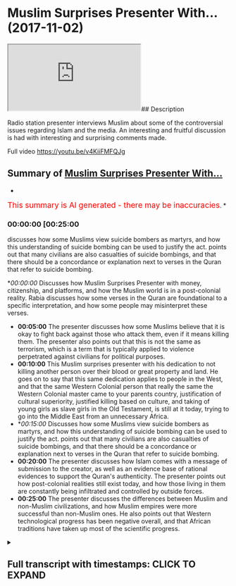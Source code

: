 # Muslim Surprises Presenter With... (2017-11-02)

<iframe loading='lazy' src='https://www.youtube.com/embed/VtiHUsuKhlE'></iframe>## Description

Radio station presenter interviews Muslim about some of the controversial issues regarding Islam and the media. An interesting and fruitful discussion is had with interesting and surprising comments made.

Full video 
https://youtu.be/v4KiiFMFQJg

## Summary of [Muslim Surprises Presenter With...](https://www.youtube.com/watch?v=VtiHUsuKhlE)


*

<span style="color:red; font-size:125%">This summary is AI generated - there may be inaccuracies</span>. [](/)*

### <a onclick="modifyYTiframeseektime('1500')">00:00:00 [00:25:00</a>

discusses how some Muslims view suicide bombers as martyrs, and how this understanding of suicide bombing can be used to justify the act. points out that many civilians are also casualties of suicide bombings, and that there should be a concordance or explanation next to verses in the Quran that refer to suicide bombing.

**<a onclick="modifyYTiframeseektime('0')">00:00:00</a>* Discusses how Muslim Surprises Presenter with money, citizenship, and platforms, and how the Muslim world is in a post-colonial reality. Rabia discusses how some verses in the Quran are foundational to a specific interpretation, and how some people may misinterpret these verses.
* **<a onclick="modifyYTiframeseektime('300')">00:05:00</a>** The presenter discusses how some Muslims believe that it is okay to fight back against those who attack them, even if it means killing them. The presenter also points out that this is not the same as terrorism, which is a term that is typically applied to violence perpetrated against civilians for political purposes.
* **<a onclick="modifyYTiframeseektime('600')">00:10:00</a>** This Muslim surprises presenter with his dedication to not killing another person over their blood or great property and land. He goes on to say that this same dedication applies to people in the West, and that the same Western Colonial person that really the same the Western Colonial master came to your parents country, justification of cultural superiority, justified killing based on culture, and taking of young girls as slave girls in the Old Testament, is still at it today, trying to go into the Middle East from an unnecessary Africa.
* **<a onclick="modifyYTiframeseektime('900')">00:15:00</a>* Discusses how some Muslims view suicide bombers as martyrs, and how this understanding of suicide bombing can be used to justify the act. points out that many civilians are also casualties of suicide bombings, and that there should be a concordance or explanation next to verses in the Quran that refer to suicide bombing.
* **<a onclick="modifyYTiframeseektime('1200')">00:20:00</a>** The presenter discusses how Islam comes with a message of submission to the creator, as well as an evidence base of rational evidences to support the Quran's authenticity. The presenter points out how post-colonial realities still exist today, and how those living in them are constantly being infiltrated and controlled by outside forces.
* **<a onclick="modifyYTiframeseektime('1500')">00:25:00</a>** The presenter discusses the differences between Muslim and non-Muslim civilizations, and how Muslim empires were more successful than non-Muslim ones. He also points out that Western technological progress has been negative overall, and that African traditions have taken up most of the scientific progress.

<details><summary><h2>Full transcript with timestamps: CLICK TO EXPAND</h2></summary>

<a onclick="modifyYTiframeseektime('0)')">0:00:00 finances play a massive part in this but<\/a>
<a onclick="modifyYTiframeseektime('3)')">0:00:03 let's say go peace-loving or the ones<\/a>
<a onclick="modifyYTiframeseektime('7)')">0:00:07 that follow Islam in the correct fashion<\/a>
<a onclick="modifyYTiframeseektime('9)')">0:00:09 let's say in Saudi Arabia they they have<\/a>
<a onclick="modifyYTiframeseektime('12)')">0:00:12 billions why would they not use that -<\/a>
<a onclick="modifyYTiframeseektime('15)')">0:00:15 instead of giving citizenship - oh yeah<\/a>
<a onclick="modifyYTiframeseektime('19)')">0:00:19 but still and now there's a massive<\/a>
<a onclick="modifyYTiframeseektime('21)')">0:00:21 platform for us knowing certainty has<\/a>
<a onclick="modifyYTiframeseektime('23)')">0:00:23 sadly Rabia citizenship yeah tell me<\/a>
<a onclick="modifyYTiframeseektime('25)')">0:00:25 baby they'd have platforms their biggest<\/a>
<a onclick="modifyYTiframeseektime('27)')">0:00:27 biggest channel anti-derivative arabiya<\/a>
<a onclick="modifyYTiframeseektime('29)')">0:00:29 and it's almost you could say liberal<\/a>
<a onclick="modifyYTiframeseektime('31)')">0:00:31 channel yes it's a liberal channel in<\/a>
<a onclick="modifyYTiframeseektime('33)')">0:00:33 the sense they promote you could cook<\/a>
<a onclick="modifyYTiframeseektime('35)')">0:00:35 you could say you could argue a twist<\/a>
<a onclick="modifyYTiframeseektime('37)')">0:00:37 and liberal narrative so this is ironic<\/a>
<a onclick="modifyYTiframeseektime('41)')">0:00:41 in a sense that the biggest channels in<\/a>
<a onclick="modifyYTiframeseektime('43)')">0:00:43 the Muslim old are promoting the same<\/a>
<a onclick="modifyYTiframeseektime('45)')">0:00:45 things that the Westeros and that's due<\/a>
<a onclick="modifyYTiframeseektime('49)')">0:00:49 to the ties of money oil possibly it<\/a>
<a onclick="modifyYTiframeseektime('52)')">0:00:52 could be but a generous Jew - I think a<\/a>
<a onclick="modifyYTiframeseektime('55)')">0:00:55 post-colonial reality now Saudi Arabia<\/a>
<a onclick="modifyYTiframeseektime('58)')">0:00:58 itself is used as an example wasn't<\/a>
<a onclick="modifyYTiframeseektime('60)')">0:01:00 colonized by the British yeah<\/a>
<a onclick="modifyYTiframeseektime('61)')">0:01:01 but the majority of countries in North<\/a>
<a onclick="modifyYTiframeseektime('64)')">0:01:04 Africa yeah including memory foam which<\/a>
<a onclick="modifyYTiframeseektime('67)')">0:01:07 is Egypt were cordoned : Viper Egypt<\/a>
<a onclick="modifyYTiframeseektime('69)')">0:01:09 there by Britain or France yeah so that<\/a>
<a onclick="modifyYTiframeseektime('73)')">0:01:13 mentality obviously the African<\/a>
<a onclick="modifyYTiframeseektime('74)')">0:01:14 countries themselves and have the other<\/a>
<a onclick="modifyYTiframeseektime('76)')">0:01:16 effects of that muscular in the reality<\/a>
<a onclick="modifyYTiframeseektime('78)')">0:01:18 which is why you'll find in a lot of our<\/a>
<a onclick="modifyYTiframeseektime('80)')">0:01:20 countries you're getting African would<\/a>
<a onclick="modifyYTiframeseektime('84)')">0:01:24 you make it more like Caribbean yeah so<\/a>
<a onclick="modifyYTiframeseektime('86)')">0:01:26 what you're originally African let's say<\/a>
<a onclick="modifyYTiframeseektime('89)')">0:01:29 yeah that reality has spillover to<\/a>
<a onclick="modifyYTiframeseektime('92)')">0:01:32 seeing things like hey no fair and<\/a>
<a onclick="modifyYTiframeseektime('94)')">0:01:34 lovely fur lovely the white is something<\/a>
<a onclick="modifyYTiframeseektime('97)')">0:01:37 that wipe the skin basically so it<\/a>
<a onclick="modifyYTiframeseektime('99)')">0:01:39 ranges now the post-colonial reality<\/a>
<a onclick="modifyYTiframeseektime('101)')">0:01:41 ranges from finding Beauty aesthetically<\/a>
<a onclick="modifyYTiframeseektime('104)')">0:01:44 have seen more white it's actually being<\/a>
<a onclick="modifyYTiframeseektime('107)')">0:01:47 an agreement with everything the white<\/a>
<a onclick="modifyYTiframeseektime('108)')">0:01:48 colonial post-colonial master tells you<\/a>
<a onclick="modifyYTiframeseektime('110)')">0:01:50 that is true and we don't know how much<\/a>
<a onclick="modifyYTiframeseektime('112)')">0:01:52 this has encroached us this is important<\/a>
<a onclick="modifyYTiframeseektime('114)')">0:01:54 so much that now every question you<\/a>
<a onclick="modifyYTiframeseektime('116)')">0:01:56 asked I promise you is going to have a<\/a>
<a onclick="modifyYTiframeseektime('118)')">0:01:58 Western colonial post-colonial slum and<\/a>
<a onclick="modifyYTiframeseektime('122)')">0:02:02 that's orient what you're going to say<\/a>
<a onclick="modifyYTiframeseektime('126)')">0:02:06 we could even like before when you<\/a>
<a onclick="modifyYTiframeseektime('130)')">0:02:10 before you came in Linda but you had no<\/a>
<a onclick="modifyYTiframeseektime('133)')">0:02:13 crane here and we've been quoted by why<\/a>
<a onclick="modifyYTiframeseektime('135)')">0:02:15 does it have I think like you said how<\/a>
<a onclick="modifyYTiframeseektime('137)')">0:02:17 the Western media portrayal is why thank<\/a>
<a onclick="modifyYTiframeseektime('140)')">0:02:20 you<\/a>
<a onclick="modifyYTiframeseektime('141)')">0:02:21 this is it they should be the way to<\/a>
<a onclick="modifyYTiframeseektime('142)')">0:02:22 lighten that disease look hat because<\/a>
<a onclick="modifyYTiframeseektime('148)')">0:02:28 someone asked me platform and I'll put<\/a>
<a onclick="modifyYTiframeseektime('150)')">0:02:30 you up with regards to the Koala vigil<\/a>
<a onclick="modifyYTiframeseektime('154)')">0:02:34 smart broom when it's my recognizes a<\/a>
<a onclick="modifyYTiframeseektime('162)')">0:02:42 smart man that makes you smart so<\/a>
<a onclick="modifyYTiframeseektime('163)')">0:02:43 telling someone said that there's<\/a>
<a onclick="modifyYTiframeseektime('170)')">0:02:50 certain parts of the Quran as well as<\/a>
<a onclick="modifyYTiframeseektime('172)')">0:02:52 the Bible updated so when I raised<\/a>
<a onclick="modifyYTiframeseektime('175)')">0:02:55 points surrounding violence yeah waging<\/a>
<a onclick="modifyYTiframeseektime('178)')">0:02:58 a holy war G has once again the<\/a>
<a onclick="modifyYTiframeseektime('181)')">0:03:01 post-colonial start as slot spots there<\/a>
<a onclick="modifyYTiframeseektime('183)')">0:03:03 what the narratives us having with that<\/a>
<a onclick="modifyYTiframeseektime('186)')">0:03:06 Polly is important to duty before I'm<\/a>
<a onclick="modifyYTiframeseektime('190)')">0:03:10 going to be asking questions that people<\/a>
<a onclick="modifyYTiframeseektime('191)')">0:03:11 ask me as well I'm practicing Muslim so<\/a>
<a onclick="modifyYTiframeseektime('196)')">0:03:16 I just want to know when looking at the<\/a>
<a onclick="modifyYTiframeseektime('199)')">0:03:19 Quran yeah how can you and see what is<\/a>
<a onclick="modifyYTiframeseektime('202)')">0:03:22 metaphorically may be the case and what<\/a>
<a onclick="modifyYTiframeseektime('205)')">0:03:25 it's not like before you go ok chapter 3<\/a>
<a onclick="modifyYTiframeseektime('208)')">0:03:28 verse 7 who told you that it tells you<\/a>
<a onclick="modifyYTiframeseektime('209)')">0:03:29 that you that submit away mmm what<\/a>
<a onclick="modifyYTiframeseektime('211)')">0:03:31 commands will hum no Lupita not too<\/a>
<a onclick="modifyYTiframeseektime('214)')">0:03:34 shabby and so since that this book has<\/a>
<a onclick="modifyYTiframeseektime('216)')">0:03:36 in it<\/a>
<a onclick="modifyYTiframeseektime('217)')">0:03:37 verses which are basically ambiguous and<\/a>
<a onclick="modifyYTiframeseektime('220)')">0:03:40 other verses which are foundational to<\/a>
<a onclick="modifyYTiframeseektime('222)')">0:03:42 no I'm reading the Quran how am I<\/a>
<a onclick="modifyYTiframeseektime('228)')">0:03:48 supposed to know each one so one good<\/a>
<a onclick="modifyYTiframeseektime('230)')">0:03:50 question as we push into the answer to a<\/a>
<a onclick="modifyYTiframeseektime('231)')">0:03:51 question is that<\/a>
<a onclick="modifyYTiframeseektime('232)')">0:03:52 those verses which speak in a way which<\/a>
<a onclick="modifyYTiframeseektime('235)')">0:03:55 can only be interpreted in a way in one<\/a>
<a onclick="modifyYTiframeseektime('237)')">0:03:57 way are the foundational verses for<\/a>
<a onclick="modifyYTiframeseektime('239)')">0:03:59 example chapter 112<\/a>
<a onclick="modifyYTiframeseektime('242)')">0:04:02 verse 1 to 4 put although I say DS Allah<\/a>
<a onclick="modifyYTiframeseektime('245)')">0:04:05 will block one and only<\/a>
<a onclick="modifyYTiframeseektime('246)')">0:04:06 so we believe in only one but did normal<\/a>
<a onclick="modifyYTiframeseektime('248)')">0:04:08 so that's going to come out saying<\/a>
<a onclick="modifyYTiframeseektime('250)')">0:04:10 two girls or three a Christian might say<\/a>
<a onclick="modifyYTiframeseektime('252)')">0:04:12 I believe in the Trinity three one or<\/a>
<a onclick="modifyYTiframeseektime('253)')">0:04:13 three<\/a>
<a onclick="modifyYTiframeseektime('254)')">0:04:14 we don't have that we don't have that<\/a>
<a onclick="modifyYTiframeseektime('255)')">0:04:15 confusion so we say football all I have<\/a>
<a onclick="modifyYTiframeseektime('258)')">0:04:18 is a foundational verse no one can come<\/a>
<a onclick="modifyYTiframeseektime('259)')">0:04:19 back and say look hold on if you don't<\/a>
<a onclick="modifyYTiframeseektime('261)')">0:04:21 believe in blue velour head or we have a<\/a>
<a onclick="modifyYTiframeseektime('264)')">0:04:24 different interpretation no one in the<\/a>
<a onclick="modifyYTiframeseektime('265)')">0:04:25 history of Islam and I said that so<\/a>
<a onclick="modifyYTiframeseektime('266)')">0:04:26 that's the foundational but that's not a<\/a>
<a onclick="modifyYTiframeseektime('268)')">0:04:28 metaphoric verse and cannot be subject<\/a>
<a onclick="modifyYTiframeseektime('270)')">0:04:30 to a different interpretation but then I<\/a>
<a onclick="modifyYTiframeseektime('273)')">0:04:33 think you're coming from a place of<\/a>
<a onclick="modifyYTiframeseektime('274)')">0:04:34 being educated because there's many<\/a>
<a onclick="modifyYTiframeseektime('277)')">0:04:37 people that I feel whether that be in<\/a>
<a onclick="modifyYTiframeseektime('280)')">0:04:40 rural places of the Middle East or even<\/a>
<a onclick="modifyYTiframeseektime('282)')">0:04:42 here where they're looking for belonging<\/a>
<a onclick="modifyYTiframeseektime('284)')">0:04:44 and they attach themselves to certain<\/a>
<a onclick="modifyYTiframeseektime('285)')">0:04:45 groups how would they how you eloquently<\/a>
<a onclick="modifyYTiframeseektime('288)')">0:04:48 explained that how would they know that<\/a>
<a onclick="modifyYTiframeseektime('290)')">0:04:50 for example someone's message me saying<\/a>
<a onclick="modifyYTiframeseektime('291)')">0:04:51 in the Quran it says and kill them<\/a>
<a onclick="modifyYTiframeseektime('293)')">0:04:53 wherever you find them and turn them out<\/a>
<a onclick="modifyYTiframeseektime('295)')">0:04:55 from where they have turned to you out<\/a>
<a onclick="modifyYTiframeseektime('297)')">0:04:57 okay that's slow so let me let me<\/a>
<a onclick="modifyYTiframeseektime('299)')">0:04:59 quickly answer both question okay boy<\/a>
<a onclick="modifyYTiframeseektime('301)')">0:05:01 you've what you've posited in the first<\/a>
<a onclick="modifyYTiframeseektime('303)')">0:05:03 instance is called an argument ignorance<\/a>
<a onclick="modifyYTiframeseektime('305)')">0:05:05 it's a fallacy in logic okay so if you<\/a>
<a onclick="modifyYTiframeseektime('307)')">0:05:07 don't know something exists it doesn't<\/a>
<a onclick="modifyYTiframeseektime('308)')">0:05:08 mean as pulse so if I say okay this<\/a>
<a onclick="modifyYTiframeseektime('311)')">0:05:11 person doesn't know it therefore it must<\/a>
<a onclick="modifyYTiframeseektime('312)')">0:05:12 be false that's called an argument from<\/a>
<a onclick="modifyYTiframeseektime('314)')">0:05:14 ignorance if I say as was the case that<\/a>
<a onclick="modifyYTiframeseektime('316)')">0:05:16 Neptune doesn't exist because I can't<\/a>
<a onclick="modifyYTiframeseektime('318)')">0:05:18 see it it couldn't see Neptune at one<\/a>
<a onclick="modifyYTiframeseektime('319)')">0:05:19 point yeah and they have to kind of find<\/a>
<a onclick="modifyYTiframeseektime('322)')">0:05:22 that you the time Neptune after you they<\/a>
<a onclick="modifyYTiframeseektime('324)')">0:05:24 have to track your based on planet it<\/a>
<a onclick="modifyYTiframeseektime('326)')">0:05:26 doesn't exist therefore it doesn't exist<\/a>
<a onclick="modifyYTiframeseektime('328)')">0:05:28 that's an island with midnight so for my<\/a>
<a onclick="modifyYTiframeseektime('329)')">0:05:29 logical perspective it doesn't carry any<\/a>
<a onclick="modifyYTiframeseektime('331)')">0:05:31 weight people don't understand things<\/a>
<a onclick="modifyYTiframeseektime('333)')">0:05:33 they have to get educated that Francis<\/a>
<a onclick="modifyYTiframeseektime('334)')">0:05:34 Bacon said knowledge is power it's not<\/a>
<a onclick="modifyYTiframeseektime('336)')">0:05:36 my problem but there is an excuse in<\/a>
<a onclick="modifyYTiframeseektime('339)')">0:05:39 this time moving that it would be nice<\/a>
<a onclick="modifyYTiframeseektime('340)')">0:05:40 how it is more like someone ignorant God<\/a>
<a onclick="modifyYTiframeseektime('342)')">0:05:42 will take care of them<\/a>
<a onclick="modifyYTiframeseektime('343)')">0:05:43 accordance with the knowledge that they<\/a>
<a onclick="modifyYTiframeseektime('345)')">0:05:45 know yeah not even in Christianity if<\/a>
<a onclick="modifyYTiframeseektime('347)')">0:05:47 there's life you will be treated on on<\/a>
<a onclick="modifyYTiframeseektime('349)')">0:05:49 the basis of what light you know you<\/a>
<a onclick="modifyYTiframeseektime('352)')">0:05:52 don't know how ever so let's look at in<\/a>
<a onclick="modifyYTiframeseektime('356)')">0:05:56 the most basic way possible you have<\/a>
<a onclick="modifyYTiframeseektime('358)')">0:05:58 young people that I've seen that many of<\/a>
<a onclick="modifyYTiframeseektime('360)')">0:06:00 their family members are being killed<\/a>
<a onclick="modifyYTiframeseektime('363)')">0:06:03 due to Western performing some program<\/a>
<a onclick="modifyYTiframeseektime('365)')">0:06:05 and then they need whether it's ignorant<\/a>
<a onclick="modifyYTiframeseektime('368)')">0:06:08 individual that's parts of group and<\/a>
<a onclick="modifyYTiframeseektime('369)')">0:06:09 says listen the Quran justifies us going<\/a>
<a onclick="modifyYTiframeseektime('372)')">0:06:12 and killing these people that are<\/a>
<a onclick="modifyYTiframeseektime('373)')">0:06:13 killing us or as answers<\/a>
<a onclick="modifyYTiframeseektime('374)')">0:06:14 now you've measured is why so let me<\/a>
<a onclick="modifyYTiframeseektime('375)')">0:06:15 then meet let me put this in the<\/a>
<a onclick="modifyYTiframeseektime('377)')">0:06:17 simplest way possible<\/a>
<a onclick="modifyYTiframeseektime('378)')">0:06:18 try and make it yeah certifiable next up<\/a>
<a onclick="modifyYTiframeseektime('381)')">0:06:21 blame<\/a>
<a onclick="modifyYTiframeseektime('381)')">0:06:21 okay so the blog has in it like you just<\/a>
<a onclick="modifyYTiframeseektime('384)')">0:06:24 mentioned chapter nine verse five yeah<\/a>
<a onclick="modifyYTiframeseektime('386)')">0:06:26 what you just mentioned before kill the<\/a>
<a onclick="modifyYTiframeseektime('388)')">0:06:28 women to climb up laughs kind of you can<\/a>
<a onclick="modifyYTiframeseektime('390)')">0:06:30 you can say that right so you just rich<\/a>
<a onclick="modifyYTiframeseektime('391)')">0:06:31 in top of the mango spike okay that's<\/a>
<a onclick="modifyYTiframeseektime('394)')">0:06:34 the problem because why you know mention<\/a>
<a onclick="modifyYTiframeseektime('395)')">0:06:35 in chapter 9 verse 1 2 3 4 5 & 6 then 7<\/a>
<a onclick="modifyYTiframeseektime('399)')">0:06:39 but their decibel reading out of context<\/a>
<a onclick="modifyYTiframeseektime('401)')">0:06:41 yeah so chapter 9 verses 1 to 4<\/a>
<a onclick="modifyYTiframeseektime('404)')">0:06:44 stipulates that there was some kind of<\/a>
<a onclick="modifyYTiframeseektime('405)')">0:06:45 agreement between the Muslims and at<\/a>
<a onclick="modifyYTiframeseektime('408)')">0:06:48 that particular time the pagan Arabs<\/a>
<a onclick="modifyYTiframeseektime('409)')">0:06:49 they animated an agreement<\/a>
<a onclick="modifyYTiframeseektime('411)')">0:06:51 what's up muzzle taken have a guitar<\/a>
<a onclick="modifyYTiframeseektime('413)')">0:06:53 absorb a bullet in so at the time of<\/a>
<a onclick="modifyYTiframeseektime('416)')">0:06:56 Muhammad Ali Kemp's know people that I<\/a>
<a onclick="modifyYTiframeseektime('418)')">0:06:58 just really become Muslim and people<\/a>
<a onclick="modifyYTiframeseektime('421)')">0:07:01 that stayed upon the religion of their<\/a>
<a onclick="modifyYTiframeseektime('422)')">0:07:02 forefathers and believed in a<\/a>
<a onclick="modifyYTiframeseektime('423)')">0:07:03 multiplicity of gods<\/a>
<a onclick="modifyYTiframeseektime('424)')">0:07:04 ok so they believed in different statute<\/a>
<a onclick="modifyYTiframeseektime('427)')">0:07:07 goes that they used to worship yeah so<\/a>
<a onclick="modifyYTiframeseektime('429)')">0:07:09 there was an agreement between those two<\/a>
<a onclick="modifyYTiframeseektime('431)')">0:07:11 camps between the Muslims and the pagan<\/a>
<a onclick="modifyYTiframeseektime('434)')">0:07:14 Arabs now the first verse of chapter 9<\/a>
<a onclick="modifyYTiframeseektime('436)')">0:07:16 which is possible to tell ba and the<\/a>
<a onclick="modifyYTiframeseektime('438)')">0:07:18 Quran says that they're basically that<\/a>
<a onclick="modifyYTiframeseektime('440)')">0:07:20 they have these pagan Arabs have not the<\/a>
<a onclick="modifyYTiframeseektime('444)')">0:07:24 agreement has been hoping that taken<\/a>
<a onclick="modifyYTiframeseektime('447)')">0:07:27 care of in other words that they have<\/a>
<a onclick="modifyYTiframeseektime('450)')">0:07:30 betrayed the agreement then it continues<\/a>
<a onclick="modifyYTiframeseektime('453)')">0:07:33 talking about what you should do it says<\/a>
<a onclick="modifyYTiframeseektime('455)')">0:07:35 find that what you kill them when you<\/a>
<a onclick="modifyYTiframeseektime('457)')">0:07:37 find them etc talking about in the<\/a>
<a onclick="modifyYTiframeseektime('460)')">0:07:40 context of war is now at war has been<\/a>
<a onclick="modifyYTiframeseektime('462)')">0:07:42 issued just like in any international<\/a>
<a onclick="modifyYTiframeseektime('464)')">0:07:44 relationship where you have a treaty<\/a>
<a onclick="modifyYTiframeseektime('467)')">0:07:47 that's I'm gay it was look my treaty<\/a>
<a onclick="modifyYTiframeseektime('470)')">0:07:50 that signed international relations<\/a>
<a onclick="modifyYTiframeseektime('472)')">0:07:52 perspective that mountains been broken<\/a>
<a onclick="modifyYTiframeseektime('474)')">0:07:54 and now one party has the right to<\/a>
<a onclick="modifyYTiframeseektime('476)')">0:07:56 offend it's also offend will defend<\/a>
<a onclick="modifyYTiframeseektime('479)')">0:07:59 itself on the offending pipe yeah here<\/a>
<a onclick="modifyYTiframeseektime('481)')">0:08:01 is in chapter 2 verse 1 mighty he says<\/a>
<a onclick="modifyYTiframeseektime('484)')">0:08:04 well positively dealing you but even<\/a>
<a onclick="modifyYTiframeseektime('486)')">0:08:06 when I tell him in a lie that you do not<\/a>
<a onclick="modifyYTiframeseektime('489)')">0:08:09 see that fight those people who fight<\/a>
<a onclick="modifyYTiframeseektime('491)')">0:08:11 you and don't go across the bounds was<\/a>
<a onclick="modifyYTiframeseektime('493)')">0:08:13 God doesn't like those who go across the<\/a>
<a onclick="modifyYTiframeseektime('495)')">0:08:15 bow so that still relate to you today<\/a>
<a onclick="modifyYTiframeseektime('497)')">0:08:17 find those people who'd want you<\/a>
<a onclick="modifyYTiframeseektime('501)')">0:08:21 basically Islamic law pacifistic<\/a>
<a onclick="modifyYTiframeseektime('504)')">0:08:24 so we're not saying that you know the<\/a>
<a onclick="modifyYTiframeseektime('508)')">0:08:28 idea of sorry but I'm gonna do the<\/a>
<a onclick="modifyYTiframeseektime('510)')">0:08:30 crudest those terms are not fencing<\/a>
<a onclick="modifyYTiframeseektime('511)')">0:08:31 nationís but the idea of slapping<\/a>
<a onclick="modifyYTiframeseektime('514)')">0:08:34 someone that she can give them the other<\/a>
<a onclick="modifyYTiframeseektime('515)')">0:08:35 G we don't have that idea<\/a>
<a onclick="modifyYTiframeseektime('518)')">0:08:38 we have if someone's like to to cheat<\/a>
<a onclick="modifyYTiframeseektime('520)')">0:08:40 you are allowed to slap them back on<\/a>
<a onclick="modifyYTiframeseektime('522)')">0:08:42 their cheek okay II understand so if<\/a>
<a onclick="modifyYTiframeseektime('525)')">0:08:45 someone attacks me on the road yeah yeah<\/a>
<a onclick="modifyYTiframeseektime('527)')">0:08:47 I'm allowed to fight them so then would<\/a>
<a onclick="modifyYTiframeseektime('529)')">0:08:49 you say basically will defense so from<\/a>
<a onclick="modifyYTiframeseektime('532)')">0:08:52 an international relations respect yeah<\/a>
<a onclick="modifyYTiframeseektime('534)')">0:08:54 different country is being attacked they<\/a>
<a onclick="modifyYTiframeseektime('537)')">0:08:57 must fight back it's not about that they<\/a>
<a onclick="modifyYTiframeseektime('539)')">0:08:59 should fight back will they have the<\/a>
<a onclick="modifyYTiframeseektime('541)')">0:09:01 option of like they actually you have to<\/a>
<a onclick="modifyYTiframeseektime('543)')">0:09:03 do this them to fight back after me oh<\/a>
<a onclick="modifyYTiframeseektime('544)')">0:09:04 so you're saying that it's okay for them<\/a>
<a onclick="modifyYTiframeseektime('547)')">0:09:07 to defend themselves to defend so what's<\/a>
<a onclick="modifyYTiframeseektime('551)')">0:09:11 happening now what okay so terrorism is<\/a>
<a onclick="modifyYTiframeseektime('556)')">0:09:16 basically you said that everything that<\/a>
<a onclick="modifyYTiframeseektime('560)')">0:09:20 we think about is from a Western<\/a>
<a onclick="modifyYTiframeseektime('564)')">0:09:24 ideology<\/a>
<a onclick="modifyYTiframeseektime('565)')">0:09:25 however Zi and myself have spoken about<\/a>
<a onclick="modifyYTiframeseektime('568)')">0:09:28 this in the past<\/a>
<a onclick="modifyYTiframeseektime('569)')">0:09:29 we're on air management I'm not going to<\/a>
<a onclick="modifyYTiframeseektime('573)')">0:09:33 justify your however I can understand<\/a>
<a onclick="modifyYTiframeseektime('576)')">0:09:36 that<\/a>
<a onclick="modifyYTiframeseektime('576)')">0:09:36 I see could continuous bomb into my<\/a>
<a onclick="modifyYTiframeseektime('579)')">0:09:39 country yeah<\/a>
<a onclick="modifyYTiframeseektime('580)')">0:09:40 if that means a couple casualties hey<\/a>
<a onclick="modifyYTiframeseektime('582)')">0:09:42 how will you see it from the outside as<\/a>
<a onclick="modifyYTiframeseektime('585)')">0:09:45 necessarily a bad thing in a way the<\/a>
<a onclick="modifyYTiframeseektime('586)')">0:09:46 West is asking for it to a degree but is<\/a>
<a onclick="modifyYTiframeseektime('589)')">0:09:49 it justified then yeah as much as a part<\/a>
<a onclick="modifyYTiframeseektime('591)')">0:09:51 of it so it's not just look it's written<\/a>
<a onclick="modifyYTiframeseektime('594)')">0:09:54 may their chapter 5 verse 32 it says in<\/a>
<a onclick="modifyYTiframeseektime('598)')">0:09:58 them under the knife whoever kills one<\/a>
<a onclick="modifyYTiframeseektime('600)')">0:10:00 person devotedness<\/a>
<a onclick="modifyYTiframeseektime('601)')">0:10:01 for not killing another person over<\/a>
<a onclick="modifyYTiframeseektime('603)')">0:10:03 their blood or great property and land<\/a>
<a onclick="modifyYTiframeseektime('606)')">0:10:06 again hunted and I said you know it's as<\/a>
<a onclick="modifyYTiframeseektime('608)')">0:10:08 if if humanity so killing one innocent<\/a>
<a onclick="modifyYTiframeseektime('611)')">0:10:11 person or the lady who's little almost<\/a>
<a onclick="modifyYTiframeseektime('612)')">0:10:12 there was kidding<\/a>
<a onclick="modifyYTiframeseektime('613)')">0:10:13 like they love you right that's a very<\/a>
<a onclick="modifyYTiframeseektime('614)')">0:10:14 famous person underline the point big is<\/a>
<a onclick="modifyYTiframeseektime('617)')">0:10:17 this you just have to think yeah the<\/a>
<a onclick="modifyYTiframeseektime('622)')">0:10:22 difference is this if they're combatants<\/a>
<a onclick="modifyYTiframeseektime('624)')">0:10:24 and text you that is a combatant someone<\/a>
<a onclick="modifyYTiframeseektime('627)')">0:10:27 who wants to fight you whereas if it's a<\/a>
<a onclick="modifyYTiframeseektime('630)')">0:10:30 non-combatants someone who isn't<\/a>
<a onclick="modifyYTiframeseektime('632)')">0:10:32 the Prophet told us you're not allowed<\/a>
<a onclick="modifyYTiframeseektime('634)')">0:10:34 to kill categories of people of them are<\/a>
<a onclick="modifyYTiframeseektime('636)')">0:10:36 they're non-combative women children<\/a>
<a onclick="modifyYTiframeseektime('638)')">0:10:38 even most priests you don't have to cut<\/a>
<a onclick="modifyYTiframeseektime('640)')">0:10:40 down trees very stupid question yeah<\/a>
<a onclick="modifyYTiframeseektime('643)')">0:10:43 well it's not a play it's very stupid<\/a>
<a onclick="modifyYTiframeseektime('645)')">0:10:45 by the way this is not something<\/a>
<a onclick="modifyYTiframeseektime('646)')">0:10:46 controversial the only reason and I'll<\/a>
<a onclick="modifyYTiframeseektime('648)')">0:10:48 tell you once again the only reason why<\/a>
<a onclick="modifyYTiframeseektime('650)')">0:10:50 you asking this question is actually is<\/a>
<a onclick="modifyYTiframeseektime('652)')">0:10:52 sad enough and funny enough I'll tell<\/a>
<a onclick="modifyYTiframeseektime('654)')">0:10:54 you why I said nothing was funny it's<\/a>
<a onclick="modifyYTiframeseektime('656)')">0:10:56 sad because actually the same reason<\/a>
<a onclick="modifyYTiframeseektime('658)')">0:10:58 you're asking it is because the same<\/a>
<a onclick="modifyYTiframeseektime('661)')">0:11:01 Western colonial person that really the<\/a>
<a onclick="modifyYTiframeseektime('665)')">0:11:05 same the Western colonial master came to<\/a>
<a onclick="modifyYTiframeseektime('667)')">0:11:07 your parents country yeah yeah and they<\/a>
<a onclick="modifyYTiframeseektime('671)')">0:11:11 did that because they justified cultural<\/a>
<a onclick="modifyYTiframeseektime('673)')">0:11:13 superiority they said we are culturally<\/a>
<a onclick="modifyYTiframeseektime('675)')">0:11:15 we are culturally superior to your<\/a>
<a onclick="modifyYTiframeseektime('677)')">0:11:17 parents yeah they have been traveled<\/a>
<a onclick="modifyYTiframeseektime('680)')">0:11:20 religion and the African tribal systems<\/a>
<a onclick="modifyYTiframeseektime('682)')">0:11:22 are inferior systems and therefore we we<\/a>
<a onclick="modifyYTiframeseektime('687)')">0:11:27 have a culture which we need to give to<\/a>
<a onclick="modifyYTiframeseektime('689)')">0:11:29 these individuals push revolution pour<\/a>
<a onclick="modifyYTiframeseektime('691)')">0:11:31 culture I think the same reason now now<\/a>
<a onclick="modifyYTiframeseektime('694)')">0:11:34 it's being moved from the corner<\/a>
<a onclick="modifyYTiframeseektime('695)')">0:11:35 colonial landscape to a hospital or<\/a>
<a onclick="modifyYTiframeseektime('697)')">0:11:37 landscape you still have the equatorial<\/a>
<a onclick="modifyYTiframeseektime('699)')">0:11:39 region Wanek western USA that is<\/a>
<a onclick="modifyYTiframeseektime('703)')">0:11:43 attempting now to go into the Middle<\/a>
<a onclick="modifyYTiframeseektime('704)')">0:11:44 East from an unnecessary Africa as much<\/a>
<a onclick="modifyYTiframeseektime('706)')">0:11:46 as much for colonial economic reasons so<\/a>
<a onclick="modifyYTiframeseektime('710)')">0:11:50 they've had to invent a narrative this<\/a>
<a onclick="modifyYTiframeseektime('712)')">0:11:52 narrative is a narrative of Samuel<\/a>
<a onclick="modifyYTiframeseektime('714)')">0:11:54 Huntington a clash of civilizations and<\/a>
<a onclick="modifyYTiframeseektime('717)')">0:11:57 a civilization a civilizational clash<\/a>
<a onclick="modifyYTiframeseektime('719)')">0:11:59 between the Muslims and the Western<\/a>
<a onclick="modifyYTiframeseektime('721)')">0:12:01 Hemisphere that narrative now which has<\/a>
<a onclick="modifyYTiframeseektime('723)')">0:12:03 been invented yeah people are starting<\/a>
<a onclick="modifyYTiframeseektime('726)')">0:12:06 to believe in it because they're not<\/a>
<a onclick="modifyYTiframeseektime('727)')">0:12:07 critical thinkers they don't thinking<\/a>
<a onclick="modifyYTiframeseektime('728)')">0:12:08 okay well actually what is special about<\/a>
<a onclick="modifyYTiframeseektime('730)')">0:12:10 this version of Quran because actually<\/a>
<a onclick="modifyYTiframeseektime('733)')">0:12:13 if you look at the Old Testament book of<\/a>
<a onclick="modifyYTiframeseektime('734)')">0:12:14 numbers 31 18 it says not only did you<\/a>
<a onclick="modifyYTiframeseektime('738)')">0:12:18 kill the enemy but you take the young<\/a>
<a onclick="modifyYTiframeseektime('740)')">0:12:20 girls as slave girls and in the Old<\/a>
<a onclick="modifyYTiframeseektime('742)')">0:12:22 Testament right yeah so in other words<\/a>
<a onclick="modifyYTiframeseektime('744)')">0:12:24 prepubescence you take them you slightly<\/a>
<a onclick="modifyYTiframeseektime('746)')">0:12:26 enslave them you rape them you can rate<\/a>
<a onclick="modifyYTiframeseektime('748)')">0:12:28 them almost almost it also says that<\/a>
<a onclick="modifyYTiframeseektime('750)')">0:12:30 most of the commentators have said that<\/a>
<a onclick="modifyYTiframeseektime('753)')">0:12:33 no one I had not come across one single<\/a>
<a onclick="modifyYTiframeseektime('755)')">0:12:35 common to our country that has actually<\/a>
<a onclick="modifyYTiframeseektime('757)')">0:12:37 differed from that understanding that<\/a>
<a onclick="modifyYTiframeseektime('760)')">0:12:40 literally comes<\/a>
<a onclick="modifyYTiframeseektime('762)')">0:12:42 so why don't we talk about that verse<\/a>
<a onclick="modifyYTiframeseektime('763)')">0:12:43 because that was actually more dramatic<\/a>
<a onclick="modifyYTiframeseektime('765)')">0:12:45 than any person that we're on didn't<\/a>
<a onclick="modifyYTiframeseektime('767)')">0:12:47 fight but then when when we look at the<\/a>
<a onclick="modifyYTiframeseektime('770)')">0:12:50 Old Testament oftentimes that the death<\/a>
<a onclick="modifyYTiframeseektime('774)')">0:12:54 of Jesus does away with a lot of the old<\/a>
<a onclick="modifyYTiframeseektime('776)')">0:12:56 practices in the Old Testament so the<\/a>
<a onclick="modifyYTiframeseektime('778)')">0:12:58 New Testament so Matthew so it says<\/a>
<a onclick="modifyYTiframeseektime('781)')">0:13:01 Jesus says I'm not coming to do it<\/a>
<a onclick="modifyYTiframeseektime('782)')">0:13:02 without comfort affirm them what is the<\/a>
<a onclick="modifyYTiframeseektime('784)')">0:13:04 word firmly this is a discussion but the<\/a>
<a onclick="modifyYTiframeseektime('787)')">0:13:07 thing is as follows if Jesus Christ is<\/a>
<a onclick="modifyYTiframeseektime('789)')">0:13:09 God if Jesus Christ is God that is the<\/a>
<a onclick="modifyYTiframeseektime('792)')">0:13:12 Nicene Creed through 2580 understanding<\/a>
<a onclick="modifyYTiframeseektime('795)')">0:13:15 of Christianity yeah he is the author of<\/a>
<a onclick="modifyYTiframeseektime('798)')">0:13:18 the Old Testament because the Father the<\/a>
<a onclick="modifyYTiframeseektime('800)')">0:13:20 sign of the Holy Spirit or one therefore<\/a>
<a onclick="modifyYTiframeseektime('802)')">0:13:22 those texts induce wanna be like<\/a>
<a onclick="modifyYTiframeseektime('804)')">0:13:24 Deuteronomy chapter 21 verse 10 Jude<\/a>
<a onclick="modifyYTiframeseektime('807)')">0:13:27 numbers chapter 31 verse 18 and other<\/a>
<a onclick="modifyYTiframeseektime('810)')">0:13:30 verses which are very very much<\/a>
<a onclick="modifyYTiframeseektime('812)')">0:13:32 you know vicious you could say very<\/a>
<a onclick="modifyYTiframeseektime('815)')">0:13:35 vicious these are not only authored by<\/a>
<a onclick="modifyYTiframeseektime('819)')">0:13:39 Jesus Christ but they sanctioned by him<\/a>
<a onclick="modifyYTiframeseektime('821)')">0:13:41 himself because he is God so if the<\/a>
<a onclick="modifyYTiframeseektime('824)')">0:13:44 argument is that the Old Testament is<\/a>
<a onclick="modifyYTiframeseektime('826)')">0:13:46 the New Testament yeah well Jesus must<\/a>
<a onclick="modifyYTiframeseektime('829)')">0:13:49 have read all of the Old Testament<\/a>
<a onclick="modifyYTiframeseektime('831)')">0:13:51 because he's God yeah a lot of questions<\/a>
<a onclick="modifyYTiframeseektime('834)')">0:13:54 are even after you move across the<\/a>
<a onclick="modifyYTiframeseektime('835)')">0:13:55 Trinity but coming back to offending<\/a>
<a onclick="modifyYTiframeseektime('837)')">0:13:57 your country you'll say that in terms of<\/a>
<a onclick="modifyYTiframeseektime('841)')">0:14:01 you can defend yourself if there's a<\/a>
<a onclick="modifyYTiframeseektime('843)')">0:14:03 combatant but my thing is how the<\/a>
<a onclick="modifyYTiframeseektime('845)')">0:14:05 Western world is set up in invading many<\/a>
<a onclick="modifyYTiframeseektime('849)')">0:14:09 countries how would you then defend your<\/a>
<a onclick="modifyYTiframeseektime('852)')">0:14:12 country because you're not gonna go to<\/a>
<a onclick="modifyYTiframeseektime('854)')">0:14:14 if you know Trump sits down to either<\/a>
<a onclick="modifyYTiframeseektime('856)')">0:14:16 male for example if thou do you defend<\/a>
<a onclick="modifyYTiframeseektime('861)')">0:14:21 if you're seated right if you live in<\/a>
<a onclick="modifyYTiframeseektime('864)')">0:14:24 those countries and people come into<\/a>
<a onclick="modifyYTiframeseektime('865)')">0:14:25 those countries trying to attack you and<\/a>
<a onclick="modifyYTiframeseektime('868)')">0:14:28 take your sovereignty away as a<\/a>
<a onclick="modifyYTiframeseektime('869)')">0:14:29 independent autonomous human being you<\/a>
<a onclick="modifyYTiframeseektime('872)')">0:14:32 do the same thing as the Kenyans did<\/a>
<a onclick="modifyYTiframeseektime('873)')">0:14:33 when the British came to invade you<\/a>
<a onclick="modifyYTiframeseektime('875)')">0:14:35 fight back and it would have been cool<\/a>
<a onclick="modifyYTiframeseektime('877)')">0:14:37 terrorism as we call flying through your<\/a>
<a onclick="modifyYTiframeseektime('879)')">0:14:39 land<\/a>
<a onclick="modifyYTiframeseektime('879)')">0:14:39 exactly okay so Susan so my thing is<\/a>
<a onclick="modifyYTiframeseektime('882)')">0:14:42 because we know now that technology is<\/a>
<a onclick="modifyYTiframeseektime('885)')">0:14:45 so advanced from when the Quran was<\/a>
<a onclick="modifyYTiframeseektime('888)')">0:14:48 written then it's not as simple assault<\/a>
<a onclick="modifyYTiframeseektime('891)')">0:14:51 as running into York<\/a>
<a onclick="modifyYTiframeseektime('892)')">0:14:52 tree and you having a what punch others<\/a>
<a onclick="modifyYTiframeseektime('896)')">0:14:56 whether the same time she blows it up up<\/a>
<a onclick="modifyYTiframeseektime('899)')">0:14:59 in fact doesn't have these because I had<\/a>
<a onclick="modifyYTiframeseektime('901)')">0:15:01 these with the Prophet Muhammad they had<\/a>
<a onclick="modifyYTiframeseektime('903)')">0:15:03 these is a saying of the Prophet<\/a>
<a onclick="modifyYTiframeseektime('904)')">0:15:04 Muhammad everyone that kills themselves<\/a>
<a onclick="modifyYTiframeseektime('906)')">0:15:06 just generally speaking suicide that<\/a>
<a onclick="modifyYTiframeseektime('908)')">0:15:08 they will continue to do that in the<\/a>
<a onclick="modifyYTiframeseektime('909)')">0:15:09 Hellfire to themselves okay so why do<\/a>
<a onclick="modifyYTiframeseektime('911)')">0:15:11 these suicide bombers do that whenever<\/a>
<a onclick="modifyYTiframeseektime('914)')">0:15:14 they get any prom they must be getting<\/a>
<a onclick="modifyYTiframeseektime('916)')">0:15:16 education how about that because<\/a>
<a onclick="modifyYTiframeseektime('922)')">0:15:22 displace our market itself accommodation<\/a>
<a onclick="modifyYTiframeseektime('925)')">0:15:25 but let me go make thick they get a look<\/a>
<a onclick="modifyYTiframeseektime('928)')">0:15:28 around because of those salespeople okay<\/a>
<a onclick="modifyYTiframeseektime('930)')">0:15:30 which act will says be modest is that<\/a>
<a onclick="modifyYTiframeseektime('933)')">0:15:33 were are in a way which two groups of<\/a>
<a onclick="modifyYTiframeseektime('937)')">0:15:37 people have bought into one of them are<\/a>
<a onclick="modifyYTiframeseektime('940)')">0:15:40 these fabricators and the other one are<\/a>
<a onclick="modifyYTiframeseektime('942)')">0:15:42 the terrorists the Islamic haters and<\/a>
<a onclick="modifyYTiframeseektime('945)')">0:15:45 the terrorists have the same<\/a>
<a onclick="modifyYTiframeseektime('946)')">0:15:46 understanding the Quran yeah both of<\/a>
<a onclick="modifyYTiframeseektime('950)')">0:15:50 those have that understanding that<\/a>
<a onclick="modifyYTiframeseektime('953)')">0:15:53 actually those verses which are talking<\/a>
<a onclick="modifyYTiframeseektime('956)')">0:15:56 about war and clearly in the context a<\/a>
<a onclick="modifyYTiframeseektime('958)')">0:15:58 regime of so the table chapter 9 verse 1<\/a>
<a onclick="modifyYTiframeseektime('959)')">0:15:59 to 5 is talking about international<\/a>
<a onclick="modifyYTiframeseektime('962)')">0:16:02 relations nations treaties etc those<\/a>
<a onclick="modifyYTiframeseektime('966)')">0:16:06 sales people which Apple sales people<\/a>
<a onclick="modifyYTiframeseektime('967)')">0:16:07 they've been able to manipulate the text<\/a>
<a onclick="modifyYTiframeseektime('970)')">0:16:10 using hermeneutical domestics and x2<\/a>
<a onclick="modifyYTiframeseektime('972)')">0:16:12 Jesus can you tell me what the truth is<\/a>
<a onclick="modifyYTiframeseektime('974)')">0:16:14 in English stop I'm Dracula where the<\/a>
<a onclick="modifyYTiframeseektime('976)')">0:16:16 Saudi verses there are so many verses<\/a>
<a onclick="modifyYTiframeseektime('980)')">0:16:20 there's nothing in the Quran you know<\/a>
<a onclick="modifyYTiframeseektime('983)')">0:16:23 I'm saying in the quran verse says you<\/a>
<a onclick="modifyYTiframeseektime('984)')">0:16:24 can fight the enemy okay the enemy who<\/a>
<a onclick="modifyYTiframeseektime('987)')">0:16:27 is the enemy now basically what I'm<\/a>
<a onclick="modifyYTiframeseektime('990)')">0:16:30 saying to you is the Islamic haters and<\/a>
<a onclick="modifyYTiframeseektime('993)')">0:16:33 the terrorists have the same<\/a>
<a onclick="modifyYTiframeseektime('995)')">0:16:35 understanding of who the enemy is<\/a>
<a onclick="modifyYTiframeseektime('996)')">0:16:36 okay who is actually any civilian any<\/a>
<a onclick="modifyYTiframeseektime('999)')">0:16:39 civilian why are they the enemy the way<\/a>
<a onclick="modifyYTiframeseektime('1002)')">0:16:42 they justify it is as follows and they<\/a>
<a onclick="modifyYTiframeseektime('1003)')">0:16:43 put inoperative and people the general<\/a>
<a onclick="modifyYTiframeseektime('1007)')">0:16:47 populace yeah they actually endorse yes<\/a>
<a onclick="modifyYTiframeseektime('1011)')">0:16:51 the leaders yeah this is the way many of<\/a>
<a onclick="modifyYTiframeseektime('1014)')">0:16:54 the sales people they they actually<\/a>
<a onclick="modifyYTiframeseektime('1018)')">0:16:58 pitch it they say that they endorsed<\/a>
<a onclick="modifyYTiframeseektime('1019)')">0:16:59 their leaders<\/a>
<a onclick="modifyYTiframeseektime('1020)')">0:17:00 therefore they are responsible for what<\/a>
<a onclick="modifyYTiframeseektime('1023)')">0:17:03 their leaders from a foreign policy<\/a>
<a onclick="modifyYTiframeseektime('1024)')">0:17:04 perspective<\/a>
<a onclick="modifyYTiframeseektime('1026)')">0:17:06 say and do so if they're if they're<\/a>
<a onclick="modifyYTiframeseektime('1029)')">0:17:09 leaders black in 2003 say let's go to<\/a>
<a onclick="modifyYTiframeseektime('1031)')">0:17:11 Iraq and kill hundred thirty three<\/a>
<a onclick="modifyYTiframeseektime('1033)')">0:17:13 thousand people yeah then they are<\/a>
<a onclick="modifyYTiframeseektime('1034)')">0:17:14 responsible that's how they justify it<\/a>
<a onclick="modifyYTiframeseektime('1037)')">0:17:17 so now they're able to shift the blame<\/a>
<a onclick="modifyYTiframeseektime('1039)')">0:17:19 from the politician and the military<\/a>
<a onclick="modifyYTiframeseektime('1042)')">0:17:22 complex to the general populace and<\/a>
<a onclick="modifyYTiframeseektime('1045)')">0:17:25 therefore general populace blood becomes<\/a>
<a onclick="modifyYTiframeseektime('1047)')">0:17:27 as you know as easy to get as the for<\/a>
<a onclick="modifyYTiframeseektime('1052)')">0:17:32 example military only punishes blood so<\/a>
<a onclick="modifyYTiframeseektime('1055)')">0:17:35 all the company Edison see a few people<\/a>
<a onclick="modifyYTiframeseektime('1058)')">0:17:38 that want to cool in you can call it we<\/a>
<a onclick="modifyYTiframeseektime('1060)')">0:17:40 have literally got half an hour left oh<\/a>
<a onclick="modifyYTiframeseektime('1061)')">0:17:41 seven nine five one four nine seven<\/a>
<a onclick="modifyYTiframeseektime('1064)')">0:17:44 eight seven eight<\/a>
<a onclick="modifyYTiframeseektime('1065)')">0:17:45 you can call in speech and how many to<\/a>
<a onclick="modifyYTiframeseektime('1067)')">0:17:47 answer your questions you've got you've<\/a>
<a onclick="modifyYTiframeseektime('1069)')">0:17:49 got one guy do to start you're so strong<\/a>
<a onclick="modifyYTiframeseektime('1071)')">0:17:51 outstanding tellin state poppies going<\/a>
<a onclick="modifyYTiframeseektime('1073)')">0:17:53 in do you think you're right do you do<\/a>
<a onclick="modifyYTiframeseektime('1077)')">0:17:57 you think that there should be a modern<\/a>
<a onclick="modifyYTiframeseektime('1080)')">0:18:00 day writing of the put on because like<\/a>
<a onclick="modifyYTiframeseektime('1084)')">0:18:04 you like you say that there are certain<\/a>
<a onclick="modifyYTiframeseektime('1086)')">0:18:06 things that are taken out of context why<\/a>
<a onclick="modifyYTiframeseektime('1094)')">0:18:14 should these people that I'm me okay<\/a>
<a onclick="modifyYTiframeseektime('1100)')">0:18:20 that when I speak to them about<\/a>
<a onclick="modifyYTiframeseektime('1103)')">0:18:23 capitalism or communism left-right<\/a>
<a onclick="modifyYTiframeseektime('1107)')">0:18:27 colonialism they don't have Scooby they<\/a>
<a onclick="modifyYTiframeseektime('1110)')">0:18:30 don't all that it's not taught in the<\/a>
<a onclick="modifyYTiframeseektime('1111)')">0:18:31 schools properly unless you wanna study<\/a>
<a onclick="modifyYTiframeseektime('1113)')">0:18:33 in university okay so when you have<\/a>
<a onclick="modifyYTiframeseektime('1116)')">0:18:36 young let's say even young but when you<\/a>
<a onclick="modifyYTiframeseektime('1119)')">0:18:39 have certain people that may go into<\/a>
<a onclick="modifyYTiframeseektime('1121)')">0:18:41 prism and there's a brother William<\/a>
<a onclick="modifyYTiframeseektime('1122)')">0:18:42 prism that's going to protect them they<\/a>
<a onclick="modifyYTiframeseektime('1125)')">0:18:45 start reading the Quran they don't have<\/a>
<a onclick="modifyYTiframeseektime('1128)')">0:18:48 the ingenuity or the education behind it<\/a>
<a onclick="modifyYTiframeseektime('1131)')">0:18:51 to be able to contextualize business<\/a>
<a onclick="modifyYTiframeseektime('1132)')">0:18:52 over good then that's why I'm saying<\/a>
<a onclick="modifyYTiframeseektime('1135)')">0:18:55 should there be some sort of concordance<\/a>
<a onclick="modifyYTiframeseektime('1137)')">0:18:57 or explanation next to these verses to<\/a>
<a onclick="modifyYTiframeseektime('1140)')">0:19:00 state that this is what it actually<\/a>
<a onclick="modifyYTiframeseektime('1142)')">0:19:02 means however if you read another person<\/a>
<a onclick="modifyYTiframeseektime('1144)')">0:19:04 could look like it's contradictory but<\/a>
<a onclick="modifyYTiframeseektime('1147)')">0:19:07 as usual by interpretation well I have<\/a>
<a onclick="modifyYTiframeseektime('1149)')">0:19:09 the black sometimes the vial is got hurt<\/a>
<a onclick="modifyYTiframeseektime('1151)')">0:19:11 so there's a dog this is not a lot of<\/a>
<a onclick="modifyYTiframeseektime('1154)')">0:19:14 Muslims<\/a>
<a onclick="modifyYTiframeseektime('1158)')">0:19:18 no it's Jesus is when scholars of the<\/a>
<a onclick="modifyYTiframeseektime('1161)')">0:19:21 profile on the Bible or any religious<\/a>
<a onclick="modifyYTiframeseektime('1163)')">0:19:23 texts and yeah they interpret it in<\/a>
<a onclick="modifyYTiframeseektime('1166)')">0:19:26 accordance with language the lens that<\/a>
<a onclick="modifyYTiframeseektime('1168)')">0:19:28 the events of good equal the Hermit<\/a>
<a onclick="modifyYTiframeseektime('1170)')">0:19:30 useful approach musical yes will how<\/a>
<a onclick="modifyYTiframeseektime('1172)')">0:19:32 musical approach so they use different<\/a>
<a onclick="modifyYTiframeseektime('1175)')">0:19:35 tools to access the religious texts that<\/a>
<a onclick="modifyYTiframeseektime('1177)')">0:19:37 is that's done everywhere that's done<\/a>
<a onclick="modifyYTiframeseektime('1179)')">0:19:39 within Islam Christianity Judaism<\/a>
<a onclick="modifyYTiframeseektime('1180)')">0:19:40 understand text Zone seven sex ok kill<\/a>
<a onclick="modifyYTiframeseektime('1183)')">0:19:43 the Liberty is a lot small is called the<\/a>
<a onclick="modifyYTiframeseektime('1185)')">0:19:45 her musical approach and people that are<\/a>
<a onclick="modifyYTiframeseektime('1187)')">0:19:47 studying the Quran for the first time<\/a>
<a onclick="modifyYTiframeseektime('1189)')">0:19:49 she view cookies which option that's a<\/a>
<a onclick="modifyYTiframeseektime('1191)')">0:19:51 good point exactly so in other words<\/a>
<a onclick="modifyYTiframeseektime('1193)')">0:19:53 what a young terrorist want to be looks<\/a>
<a onclick="modifyYTiframeseektime('1196)')">0:19:56 at the exegesis yeah yeah and he and he<\/a>
<a onclick="modifyYTiframeseektime('1199)')">0:19:59 realizes that the way he's interpreted<\/a>
<a onclick="modifyYTiframeseektime('1201)')">0:20:01 the Quran is not in line with the<\/a>
<a onclick="modifyYTiframeseektime('1203)')">0:20:03 classic interpretation from day one for<\/a>
<a onclick="modifyYTiframeseektime('1206)')">0:20:06 the first person to according to my<\/a>
<a onclick="modifyYTiframeseektime('1208)')">0:20:08 knowledge to to interpret the provider<\/a>
<a onclick="modifyYTiframeseektime('1210)')">0:20:10 for a summer book ended poverty and 310<\/a>
<a onclick="modifyYTiframeseektime('1214)')">0:20:14 aah yeah and then you have then you have<\/a>
<a onclick="modifyYTiframeseektime('1217)')">0:20:17 someone like a wooded here<\/a>
<a onclick="modifyYTiframeseektime('1218)')">0:20:18 very famous that's here or very famous<\/a>
<a onclick="modifyYTiframeseektime('1220)')">0:20:20 into Jesus that was written in 774 aah<\/a>
<a onclick="modifyYTiframeseektime('1223)')">0:20:23 and others like for example a seal to<\/a>
<a onclick="modifyYTiframeseektime('1226)')">0:20:26 ruin my night one anyways all nine one<\/a>
<a onclick="modifyYTiframeseektime('1229)')">0:20:29 one which is actually funny there's like<\/a>
<a onclick="modifyYTiframeseektime('1231)')">0:20:31 nine eleven and well that's what he died<\/a>
<a onclick="modifyYTiframeseektime('1235)')">0:20:35 at the point being is that these stuff<\/a>
<a onclick="modifyYTiframeseektime('1237)')">0:20:37 the stuff is there the scholars have<\/a>
<a onclick="modifyYTiframeseektime('1239)')">0:20:39 done the work all that needs to happen<\/a>
<a onclick="modifyYTiframeseektime('1241)')">0:20:41 is that the young people that are<\/a>
<a onclick="modifyYTiframeseektime('1242)')">0:20:42 persuaded yeah by the terroristic<\/a>
<a onclick="modifyYTiframeseektime('1245)')">0:20:45 narrative which is actually in many ways<\/a>
<a onclick="modifyYTiframeseektime('1247)')">0:20:47 similar to the anti slamming narrative<\/a>
<a onclick="modifyYTiframeseektime('1249)')">0:20:49 or the same they should look at those<\/a>
<a onclick="modifyYTiframeseektime('1251)')">0:20:51 things before making a judgment and when<\/a>
<a onclick="modifyYTiframeseektime('1255)')">0:20:55 they look at it properly they will then<\/a>
<a onclick="modifyYTiframeseektime('1257)')">0:20:57 see that actually what they mothers do<\/a>
<a onclick="modifyYTiframeseektime('1259)')">0:20:59 the plan to be is different its<\/a>
<a onclick="modifyYTiframeseektime('1261)')">0:21:01 disjointed from the way the classical<\/a>
<a onclick="modifyYTiframeseektime('1263)')">0:21:03 scholars from day one have ever seen<\/a>
<a onclick="modifyYTiframeseektime('1265)')">0:21:05 them so how do you feel about these<\/a>
<a onclick="modifyYTiframeseektime('1267)')">0:21:07 canudas talking about or like this new<\/a>
<a onclick="modifyYTiframeseektime('1269)')">0:21:09 trend of you know it's cool to be Muslim<\/a>
<a onclick="modifyYTiframeseektime('1271)')">0:21:11 a lot of that I know a lot of pies it in<\/a>
<a onclick="modifyYTiframeseektime('1274)')">0:21:14 Muslim and then with menu but it comes<\/a>
<a onclick="modifyYTiframeseektime('1276)')">0:21:16 around to random their path being<\/a>
<a onclick="modifyYTiframeseektime('1277)')">0:21:17 mothers to leave a club do whatever we<\/a>
<a onclick="modifyYTiframeseektime('1280)')">0:21:20 do you think about this whole new wave<\/a>
<a onclick="modifyYTiframeseektime('1282)')">0:21:22 or you know it's come to be over soon<\/a>
<a onclick="modifyYTiframeseektime('1283)')">0:21:23 now<\/a>
<a onclick="modifyYTiframeseektime('1288)')">0:21:28 look it's lemons is forest maybe just<\/a>
<a onclick="modifyYTiframeseektime('1289)')">0:21:29 for people that don't know I mean to<\/a>
<a onclick="modifyYTiframeseektime('1291)')">0:21:31 hear me talking a lot of answers like<\/a>
<a onclick="modifyYTiframeseektime('1293)')">0:21:33 took a lot of big words I'm not trying<\/a>
<a onclick="modifyYTiframeseektime('1295)')">0:21:35 to be I'm not trying to pontificate much<\/a>
<a onclick="modifyYTiframeseektime('1297)')">0:21:37 so it's intimate but what do you do I'm<\/a>
<a onclick="modifyYTiframeseektime('1301)')">0:21:41 Deidre okay what do you teach history ah<\/a>
<a onclick="modifyYTiframeseektime('1305)')">0:21:45 okay make sense<\/a>
<a onclick="modifyYTiframeseektime('1307)')">0:21:47 all right okay so basically what I was<\/a>
<a onclick="modifyYTiframeseektime('1309)')">0:21:49 gonna say was this is that I'm saying<\/a>
<a onclick="modifyYTiframeseektime('1312)')">0:21:52 I've always wanted to gain access to the<\/a>
<a onclick="modifyYTiframeseektime('1313)')">0:21:53 dating right yeah which was all the time<\/a>
<a onclick="modifyYTiframeseektime('1315)')">0:21:55 just talking musically important people<\/a>
<a onclick="modifyYTiframeseektime('1317)')">0:21:57 are talking about going back to basics<\/a>
<a onclick="modifyYTiframeseektime('1320)')">0:22:00 aslam generally just means submissions<\/a>
<a onclick="modifyYTiframeseektime('1322)')">0:22:02 but we believe that Godfrey the<\/a>
<a onclick="modifyYTiframeseektime('1324)')">0:22:04 university maintain the universe he's<\/a>
<a onclick="modifyYTiframeseektime('1327)')">0:22:07 the sustainable things yeah and that he<\/a>
<a onclick="modifyYTiframeseektime('1330)')">0:22:10 sent messengers of wartime to respected<\/a>
<a onclick="modifyYTiframeseektime('1333)')">0:22:13 peoples and localities to respective<\/a>
<a onclick="modifyYTiframeseektime('1335)')">0:22:15 civilizations to tell them of the<\/a>
<a onclick="modifyYTiframeseektime('1337)')">0:22:17 message of God which is to worship God<\/a>
<a onclick="modifyYTiframeseektime('1340)')">0:22:20 to believe in him as a pitcher as well<\/a>
<a onclick="modifyYTiframeseektime('1341)')">0:22:21 but he said Abraham and Moses and Jesus<\/a>
<a onclick="modifyYTiframeseektime('1345)')">0:22:25 a pond of Muhammad at the end yeah and<\/a>
<a onclick="modifyYTiframeseektime('1347)')">0:22:27 he is the final prophet<\/a>
<a onclick="modifyYTiframeseektime('1348)')">0:22:28 so that's foundationally wife's lamb is<\/a>
<a onclick="modifyYTiframeseektime('1350)')">0:22:30 and two things that Islam comes room is<\/a>
<a onclick="modifyYTiframeseektime('1353)')">0:22:33 that message which is a basic premise<\/a>
<a onclick="modifyYTiframeseektime('1356)')">0:22:36 believe the brush equal one God not<\/a>
<a onclick="modifyYTiframeseektime('1358)')">0:22:38 three-in-one not the Trinity we<\/a>
<a onclick="modifyYTiframeseektime('1360)')">0:22:40 disassociate ourselves from the Trinity<\/a>
<a onclick="modifyYTiframeseektime('1362)')">0:22:42 and not an atheistic obviously narrative<\/a>
<a onclick="modifyYTiframeseektime('1364)')">0:22:44 but here we're talking about just<\/a>
<a onclick="modifyYTiframeseektime('1366)')">0:22:46 believing in one altima entity creator<\/a>
<a onclick="modifyYTiframeseektime('1368)')">0:22:48 that has fashioned users is the state of<\/a>
<a onclick="modifyYTiframeseektime('1371)')">0:22:51 you and maintaining you in this universe<\/a>
<a onclick="modifyYTiframeseektime('1373)')">0:22:53 cosmos where we are significant aspects<\/a>
<a onclick="modifyYTiframeseektime('1377)')">0:22:57 of that cosmos and what you could submit<\/a>
<a onclick="modifyYTiframeseektime('1379)')">0:22:59 to that all-knowing entity that's<\/a>
<a onclick="modifyYTiframeseektime('1381)')">0:23:01 basically this time after we believe we<\/a>
<a onclick="modifyYTiframeseektime('1383)')">0:23:03 have evidences to prove that this<\/a>
<a onclick="modifyYTiframeseektime('1385)')">0:23:05 narrative is true so do two things come<\/a>
<a onclick="modifyYTiframeseektime('1388)')">0:23:08 and hand and have the message in them<\/a>
<a onclick="modifyYTiframeseektime('1389)')">0:23:09 and the evidence base and all the<\/a>
<a onclick="modifyYTiframeseektime('1392)')">0:23:12 prophets have come to their respective<\/a>
<a onclick="modifyYTiframeseektime('1393)')">0:23:13 people's they have come with two things<\/a>
<a onclick="modifyYTiframeseektime('1396)')">0:23:16 they've come with a message of Islam<\/a>
<a onclick="modifyYTiframeseektime('1397)')">0:23:17 which is to submit to the creator and<\/a>
<a onclick="modifyYTiframeseektime('1399)')">0:23:19 they've also come with an evidence base<\/a>
<a onclick="modifyYTiframeseektime('1401)')">0:23:21 which is a range of rational evidences<\/a>
<a onclick="modifyYTiframeseektime('1405)')">0:23:25 given to human beings to prove that the<\/a>
<a onclick="modifyYTiframeseektime('1407)')">0:23:27 message is true so Islam comes hand in<\/a>
<a onclick="modifyYTiframeseektime('1410)')">0:23:30 hand and some of those evidences are<\/a>
<a onclick="modifyYTiframeseektime('1411)')">0:23:31 things like religions of the future<\/a>
<a onclick="modifyYTiframeseektime('1412)')">0:23:32 things like the fact that before are as<\/a>
<a onclick="modifyYTiframeseektime('1415)')">0:23:35 you mentioned<\/a>
<a onclick="modifyYTiframeseektime('1415)')">0:23:35 before is the only preserved ancient<\/a>
<a onclick="modifyYTiframeseektime('1418)')">0:23:38 religious texts the things like the fact<\/a>
<a onclick="modifyYTiframeseektime('1420)')">0:23:40 that you will not be able to find the<\/a>
<a onclick="modifyYTiframeseektime('1422)')">0:23:42 contradiction of behind the fact that<\/a>
<a onclick="modifyYTiframeseektime('1423)')">0:23:43 the Quran is inevitable in other words<\/a>
<a onclick="modifyYTiframeseektime('1425)')">0:23:45 it can't be imitated except for except<\/a>
<a onclick="modifyYTiframeseektime('1427)')">0:23:47 us so from that perspective we feel we<\/a>
<a onclick="modifyYTiframeseektime('1429)')">0:23:49 have a rational coherent worldview we<\/a>
<a onclick="modifyYTiframeseektime('1433)')">0:23:53 have a coherent if this is monarchy and<\/a>
<a onclick="modifyYTiframeseektime('1435)')">0:23:55 commitment ology we don't need a Western<\/a>
<a onclick="modifyYTiframeseektime('1438)')">0:23:58 post-colonial narrative to tell us<\/a>
<a onclick="modifyYTiframeseektime('1440)')">0:24:00 basically what modernity should look<\/a>
<a onclick="modifyYTiframeseektime('1442)')">0:24:02 like what more Tennessee is it's easy<\/a>
<a onclick="modifyYTiframeseektime('1444)')">0:24:04 for you to say though coming from the<\/a>
<a onclick="modifyYTiframeseektime('1446)')">0:24:06 point of black ascent and educated point<\/a>
<a onclick="modifyYTiframeseektime('1448)')">0:24:08 where there's many generations here that<\/a>
<a onclick="modifyYTiframeseektime('1451)')">0:24:11 they always nice however you want to<\/a>
<a onclick="modifyYTiframeseektime('1454)')">0:24:14 trust it up that due to schooling do too<\/a>
<a onclick="modifyYTiframeseektime('1458)')">0:24:18 maybe the watering down of how and by<\/a>
<a onclick="modifyYTiframeseektime('1460)')">0:24:20 the way I'm not against everything in<\/a>
<a onclick="modifyYTiframeseektime('1462)')">0:24:22 the West I'm just saying why don't our<\/a>
<a onclick="modifyYTiframeseektime('1463)')">0:24:23 full procedures they can come from oh<\/a>
<a onclick="modifyYTiframeseektime('1465)')">0:24:25 very well you're out okay what do you<\/a>
<a onclick="modifyYTiframeseektime('1468)')">0:24:28 like you're an African woman and your<\/a>
<a onclick="modifyYTiframeseektime('1470)')">0:24:30 forefathers yeah we're Africans in the<\/a>
<a onclick="modifyYTiframeseektime('1473)')">0:24:33 continent of Africa<\/a>
<a onclick="modifyYTiframeseektime('1474)')">0:24:34 you're full of other white men came to<\/a>
<a onclick="modifyYTiframeseektime('1477)')">0:24:37 your country and took over part of your<\/a>
<a onclick="modifyYTiframeseektime('1480)')">0:24:40 land yeah that's what happened now you<\/a>
<a onclick="modifyYTiframeseektime('1483)')">0:24:43 might think they'll those days are done<\/a>
<a onclick="modifyYTiframeseektime('1484)')">0:24:44 those days are not done those days up<\/a>
<a onclick="modifyYTiframeseektime('1487)')">0:24:47 continue and so this very day there is a<\/a>
<a onclick="modifyYTiframeseektime('1490)')">0:24:50 post-colonial reality the way you dress<\/a>
<a onclick="modifyYTiframeseektime('1493)')">0:24:53 the way you told everything about You<\/a>
<a onclick="modifyYTiframeseektime('1495)')">0:24:55 screams I have been infiltrated and core<\/a>
<a onclick="modifyYTiframeseektime('1498)')">0:24:58 tonight once again just like my<\/a>
<a onclick="modifyYTiframeseektime('1500)')">0:25:00 forefathers were the only difference is<\/a>
<a onclick="modifyYTiframeseektime('1502)')">0:25:02 that they will go for young people and<\/a>
<a onclick="modifyYTiframeseektime('1507)')">0:25:07 your forefathers were colonized by men<\/a>
<a onclick="modifyYTiframeseektime('1510)')">0:25:10 on brown boo-boos whereas you guys are<\/a>
<a onclick="modifyYTiframeseektime('1513)')">0:25:13 colonized on so it's zero but when ideas<\/a>
<a onclick="modifyYTiframeseektime('1516)')">0:25:16 yeah ideologically or colonize you can't<\/a>
<a onclick="modifyYTiframeseektime('1519)')">0:25:19 think outside of this box of modernity<\/a>
<a onclick="modifyYTiframeseektime('1522)')">0:25:22 Western discourse where is the African<\/a>
<a onclick="modifyYTiframeseektime('1525)')">0:25:25 tribalism increases believe it I need to<\/a>
<a onclick="modifyYTiframeseektime('1528)')">0:25:28 know it's time at the only religion in<\/a>
<a onclick="modifyYTiframeseektime('1530)')">0:25:30 Africa which is actually the choice of<\/a>
<a onclick="modifyYTiframeseektime('1531)')">0:25:31 the what's happening I'm going to say<\/a>
<a onclick="modifyYTiframeseektime('1533)')">0:25:33 that but where it's Lamas the only<\/a>
<a onclick="modifyYTiframeseektime('1535)')">0:25:35 religion in Africa which is the choice<\/a>
<a onclick="modifyYTiframeseektime('1537)')">0:25:37 of the word after if you father was a<\/a>
<a onclick="modifyYTiframeseektime('1540)')">0:25:40 religion with all of them I love it more<\/a>
<a onclick="modifyYTiframeseektime('1543)')">0:25:43 spiritualism yeah I agree<\/a>
<a onclick="modifyYTiframeseektime('1545)')">0:25:45 if you look at the body Empire the<\/a>
<a onclick="modifyYTiframeseektime('1548)')">0:25:48 songhai empire if you look at the and<\/a>
<a onclick="modifyYTiframeseektime('1550)')">0:25:50 the Ghana Empire all of these empires<\/a>
<a onclick="modifyYTiframeseektime('1552)')">0:25:52 were Muslim empires and what the choice<\/a>
<a onclick="modifyYTiframeseektime('1554)')">0:25:54 of the African if you want to go before<\/a>
<a onclick="modifyYTiframeseektime('1556)')">0:25:56 us about what was the choices the West<\/a>
<a onclick="modifyYTiframeseektime('1557)')">0:25:57 African non colonized person will talk<\/a>
<a onclick="modifyYTiframeseektime('1561)')">0:26:01 about slam back to what you said I think<\/a>
<a onclick="modifyYTiframeseektime('1566)')">0:26:06 as you're speaking on those things let's<\/a>
<a onclick="modifyYTiframeseektime('1569)')">0:26:09 set aside Islam for one second how do<\/a>
<a onclick="modifyYTiframeseektime('1573)')">0:26:13 you teach young people coming up how to<\/a>
<a onclick="modifyYTiframeseektime('1577)')">0:26:17 think<\/a>
<a onclick="modifyYTiframeseektime('1578)')">0:26:18 avoid all Western why I'm not saying<\/a>
<a onclick="modifyYTiframeseektime('1582)')">0:26:22 that these ideas westernized these are<\/a>
<a onclick="modifyYTiframeseektime('1584)')">0:26:24 very valued I don't ever wanted to say<\/a>
<a onclick="modifyYTiframeseektime('1587)')">0:26:27 like I say well saying is coming from<\/a>
<a onclick="modifyYTiframeseektime('1591)')">0:26:31 Western views so my thing is nothing<\/a>
<a onclick="modifyYTiframeseektime('1593)')">0:26:33 wrong with that to a degree it's<\/a>
<a onclick="modifyYTiframeseektime('1594)')">0:26:34 important if you're saying that our<\/a>
<a onclick="modifyYTiframeseektime('1596)')">0:26:36 forefathers are African yeah we should<\/a>
<a onclick="modifyYTiframeseektime('1598)')">0:26:38 be able to switch and think I'm saved<\/a>
<a onclick="modifyYTiframeseektime('1601)')">0:26:41 your father like the truth is devoid of<\/a>
<a onclick="modifyYTiframeseektime('1604)')">0:26:44 color creed what I'm saying is this is<\/a>
<a onclick="modifyYTiframeseektime('1607)')">0:26:47 that when we are told that the truth is<\/a>
<a onclick="modifyYTiframeseektime('1610)')">0:26:50 the truth because the white man sin so<\/a>
<a onclick="modifyYTiframeseektime('1612)')">0:26:52 the post-enlightenment experiences so<\/a>
<a onclick="modifyYTiframeseektime('1614)')">0:26:54 the post-colonial experiences so that's<\/a>
<a onclick="modifyYTiframeseektime('1617)')">0:26:57 where takes it back so why is that it is<\/a>
<a onclick="modifyYTiframeseektime('1618)')">0:26:58 why don't we do that love your father's<\/a>
<a onclick="modifyYTiframeseektime('1622)')">0:27:02 dead after Christian white that's what<\/a>
<a onclick="modifyYTiframeseektime('1625)')">0:27:05 we did that I live mandela mandela why<\/a>
<a onclick="modifyYTiframeseektime('1627)')">0:27:07 do you think mountain is not why do you<\/a>
<a onclick="modifyYTiframeseektime('1628)')">0:27:08 think mile is mine these people are<\/a>
<a onclick="modifyYTiframeseektime('1631)')">0:27:11 these three ends are the way they are<\/a>
<a onclick="modifyYTiframeseektime('1632)')">0:27:12 because they ask why and then they are<\/a>
<a onclick="modifyYTiframeseektime('1635)')">0:27:15 an innocent no when he realized that<\/a>
<a onclick="modifyYTiframeseektime('1637)')">0:27:17 there are several times actually yeah<\/a>
<a onclick="modifyYTiframeseektime('1638)')">0:27:18 they are white and they're not<\/a>
<a onclick="modifyYTiframeseektime('1641)')">0:27:21 with the answer then they said no that's<\/a>
<a onclick="modifyYTiframeseektime('1643)')">0:27:23 what made these people successful<\/a>
<a onclick="modifyYTiframeseektime('1645)')">0:27:25 definitely opportunity well I'm saying<\/a>
<a onclick="modifyYTiframeseektime('1647)')">0:27:27 is a lot Los Angeles throw the baby with<\/a>
<a onclick="modifyYTiframeseektime('1649)')">0:27:29 the bath more I'm all say let's take<\/a>
<a onclick="modifyYTiframeseektime('1651)')">0:27:31 away okay all of the West to accomplish<\/a>
<a onclick="modifyYTiframeseektime('1655)')">0:27:35 new because let's be frank<\/a>
<a onclick="modifyYTiframeseektime('1656)')">0:27:36 Western technological progress is bad<\/a>
<a onclick="modifyYTiframeseektime('1658)')">0:27:38 and the majority of the world what's the<\/a>
<a onclick="modifyYTiframeseektime('1661)')">0:27:41 scientific progress is that apparently<\/a>
<a onclick="modifyYTiframeseektime('1662)')">0:27:42 need yeah it's been taken it's been<\/a>
<a onclick="modifyYTiframeseektime('1664)')">0:27:44 inherited by the outer issues or by the<\/a>
<a onclick="modifyYTiframeseektime('1666)')">0:27:46 Chinese revision or by the African<\/a>
<a onclick="modifyYTiframeseektime('1668)')">0:27:48 tradition and it's been blow up on top<\/a>
<a onclick="modifyYTiframeseektime('1670)')">0:27:50 Minitab can take it that's a good thing<\/a>
<a onclick="modifyYTiframeseektime('1673)')">0:27:53 there are lots of things like<\/a>
<a onclick="modifyYTiframeseektime('1675)')">0:27:55 we didn't was the world militant<\/a>
<a onclick="modifyYTiframeseektime('1677)')">0:27:57 anti-racism come to inclusivity tolerate<\/a>
<a onclick="modifyYTiframeseektime('1680)')">0:28:00 I like that that's tough<\/a>
<a onclick="modifyYTiframeseektime('1682)')">0:28:02 I will say let's call that probably what<\/a>
<a onclick="modifyYTiframeseektime('1684)')">0:28:04 I'm saying is that the narrative them<\/a>
<a onclick="modifyYTiframeseektime('1685)')">0:28:05 written out endure the Western man has<\/a>
<a onclick="modifyYTiframeseektime('1687)')">0:28:07 has forced us to engage with that we<\/a>
<a onclick="modifyYTiframeseektime('1691)')">0:28:11 should question they still having people<\/a>
<a onclick="modifyYTiframeseektime('1692)')">0:28:12 ask<\/a>
</details>